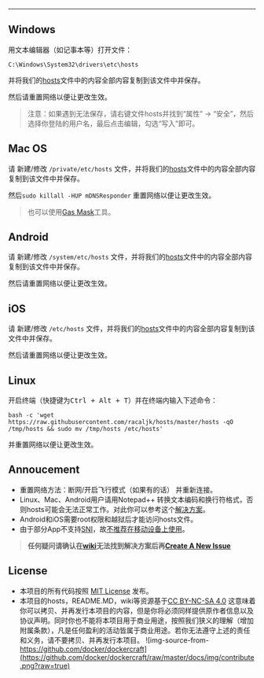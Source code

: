 
------------------

## Windows
用文本编辑器（如记事本等）打开文件：

    C:\Windows\System32\drivers\etc\hosts
    
并将我们的[hosts](https://raw.githubusercontent.com/racaljk/hosts/master/hosts)文件中的内容全部内容复制到该文件中并保存。

然后请重置网络以便让更改生效。

> 注意：如果遇到无法保存，请右键文件hosts并找到“属性” -> “安全”，然后选择你登陆的用户名，最后点击编辑，勾选“写入”即可。

## Mac OS
请 新建/修改 `/private/etc/hosts` 文件，并将我们的[hosts](https://raw.githubusercontent.com/racaljk/hosts/master/hosts)文件中的内容全部内容复制到该文件中并保存。

然后`sudo killall -HUP mDNSResponder` 重置网络以便让更改生效。

> 也可以使用[Gas Mask](http://www.macupdate.com/app/mac/29949/gas-mask/)工具。


## Android
请 新建/修改 `/system/etc/hosts` 文件，并将我们的[hosts](https://raw.githubusercontent.com/racaljk/hosts/master/hosts)文件中的内容全部内容复制到该文件中并保存。

然后请重置网络以便让更改生效。

## iOS
请 新建/修改 `/etc/hosts` 文件，并将我们的[hosts](https://raw.githubusercontent.com/racaljk/hosts/master/hosts)文件中的内容全部内容复制到该文件中并保存。

然后请重置网络以便让更改生效。

## Linux
开启终端（快捷键为<kbd>Ctrl + Alt + T</kbd>）并在终端内输入下述命令：

    bash -c 'wget https://raw.githubusercontent.com/racaljk/hosts/master/hosts -qO /tmp/hosts && sudo mv /tmp/hosts /etc/hosts'
    
并重置网络以便让更改生效。

## Annoucement
* 重置网络方法：断网/开启飞行模式（如果有的话） 并重新连接。
* Linux、Mac、Android用户请用Notepad++ 转换文本编码和换行符格式，否则hosts可能会无法正常工作。对此你可以参考这个[解决方案](http://www.zhihu.com/question/29064201/answer/63612656)。
* Android和iOS需要root权限和越狱后才能访问hosts文件。
* 由于部分App不支持[SNI](https://en.wikipedia.org/wiki/Server_Name_Indication)，故[不推荐在移动设备上使用](https://github.com/racaljk/hosts/wiki/%E4%B8%BA%E4%BB%80%E4%B9%88%E4%B8%8D%E6%8E%A8%E8%8D%90%E5%9C%A8%E7%A7%BB%E5%8A%A8%E8%AE%BE%E5%A4%87%E4%B8%8A%E4%BD%BF%E7%94%A8hosts%EF%BC%9F)。

> **任何疑问请确认在[wiki](https://github.com/racaljk/hosts/wiki)无法找到解决方案后再[Create A New Issue](https://github.com/racaljk/hosts/issues/new)**


## License
* 本项目的所有代码按照 [MIT License](https://github.com/racaljk/hosts/blob/master/LICENSE) 发布。
* 本项目的hosts，README.MD，wiki等资源基于[CC BY-NC-SA 4.0](https://creativecommons.org/licenses/by-nc-sa/4.0/)
这意味着你可以拷贝、并再发行本项目的内容，但是你将必须同样提供原作者信息以及协议声明。同时你也不能将本项目用于商业用途，按照我们狭义的理解（增加附属条款），凡是任何盈利的活动皆属于商业用途。若你无法遵守上述的责任和义务，请不要拷贝、并再发行本项目。
![img-source-from-https://github.com/docker/dockercraft](https://github.com/docker/dockercraft/raw/master/docs/img/contribute.png?raw=true)
